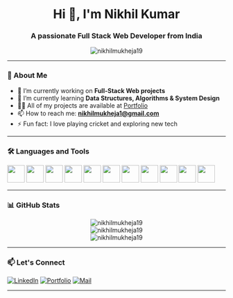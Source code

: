 <h1 align="center">Hi 👋, I'm Nikhil Kumar</h1>
<h3 align="center">A passionate Full Stack Web Developer from India</h3>

<p align="center">
  <img src="https://komarev.com/ghpvc/?username=nikhilmukheja19&label=Profile%20views&color=0e75b6&style=flat" alt="nikhilmukheja19" />
</p>

---

### 💫 About Me

- 🔭 I’m currently working on **Full-Stack Web projects**
- 🌱 I’m currently learning **Data Structures, Algorithms & System Design**
- 👨‍💻 All of my projects are available at [Portfolio](https://your-portfolio-link.com)
- 📫 How to reach me: **nikhilmukheja1@gmail.com**
- ⚡ Fun fact: I love playing cricket and exploring new tech

---

### 🛠️ Languages and Tools

<p align="left">
  <!-- HTML -->
  <img src="https://cdn.jsdelivr.net/gh/devicons/devicon/icons/html5/html5-original.svg" width="40" height="40"/>
  
  <!-- CSS -->
  <img src="https://cdn.jsdelivr.net/gh/devicons/devicon/icons/css3/css3-original.svg" width="40" height="40"/>
  
  <!-- JavaScript -->
  <img src="https://cdn.jsdelivr.net/gh/devicons/devicon/icons/javascript/javascript-original.svg" width="40" height="40"/>
  
  <!-- TypeScript -->
  <img src="https://cdn.jsdelivr.net/gh/devicons/devicon/icons/typescript/typescript-original.svg" width="40" height="40"/>
  
  <!-- React -->
  <img src="https://cdn.jsdelivr.net/gh/devicons/devicon/icons/react/react-original.svg" width="40" height="40"/>
    
  <!-- Node.js -->
  <img src="https://cdn.jsdelivr.net/gh/devicons/devicon/icons/nodejs/nodejs-original.svg" width="40" height="40"/>
  
  <!-- Express -->
  <img src="https://cdn.jsdelivr.net/gh/devicons/devicon/icons/express/express-original.svg" width="40" height="40"/>
  
  <!-- MongoDB -->
  <img src="https://cdn.jsdelivr.net/gh/devicons/devicon/icons/mongodb/mongodb-original.svg" width="40" height="40"/>
  
  <!-- Git -->
  <img src="https://cdn.jsdelivr.net/gh/devicons/devicon/icons/git/git-original.svg" width="40" height="40"/>
  
  <!-- GitHub -->
  <img src="https://cdn.jsdelivr.net/gh/devicons/devicon/icons/github/github-original.svg" width="40" height="40"/>
  
  <!-- VS Code -->
  <img src="https://cdn.jsdelivr.net/gh/devicons/devicon/icons/vscode/vscode-original.svg" width="40" height="40"/>
</p>

---

### 📊 GitHub Stats

<p align="center">
  <img src="https://github-readme-stats.vercel.app/api?username=nikhilmukheja19&show_icons=true&locale=en&theme=tokyonight" alt="nikhilmukheja19" />
  <br/>
<img src="https://streak-stats.demolab.com/?user=nikhilmukheja19&theme=tokyonight" alt="nikhilmukheja19" />
  <br/>
  <img src="https://github-readme-stats.vercel.app/api/top-langs?username=nikhilmukheja19&layout=compact&theme=tokyonight" alt="nikhilmukheja19" />
</p>

---

### 📫 Let's Connect

[![LinkedIn](https://img.shields.io/badge/LinkedIn-blue?style=for-the-badge&logo=linkedin)](https://www.linkedin.com/in/nikhilmukheja/)
[![Portfolio](https://img.shields.io/badge/Portfolio-%23000000.svg?style=for-the-badge&logo=firefox&logoColor=white)](https://portfolio-frontend-six-theta.vercel.app/)
[![Mail](https://img.shields.io/badge/Email-D14836?style=for-the-badge&logo=gmail&logoColor=white)](mailto:nikhil@example.com)

---
